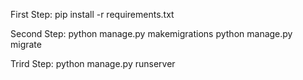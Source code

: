 First Step:
pip install -r requirements.txt

Second Step:
python manage.py makemigrations
python manage.py migrate

Trird Step:
python manage.py runserver